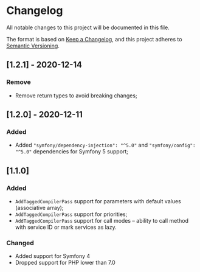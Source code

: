 # Changelog
All notable changes to this project will be documented in this file.

The format is based on [Keep a Changelog](https://keepachangelog.com/en/1.0.0/),
and this project adheres to [Semantic Versioning](https://semver.org/spec/v2.0.0.html).

## [1.2.1] - 2020-12-14
### Remove
- Remove return types to avoid breaking changes;

## [1.2.0] - 2020-12-11
### Added
- Added `"symfony/dependency-injection": "^5.0"` and `"symfony/config": "^5.0"` dependencies for Symfony 5 support;

## [1.1.0]
### Added
- `AddTaggedCompilerPass` support for parameters with default values (associative array);
- `AddTaggedCompilerPass` support for priorities;
- `AddTaggedCompilerPass` support for call modes – ability to call method with service ID
or mark services as lazy.

### Changed
- Added support for Symfony 4
- Dropped support for PHP lower than 7.0

